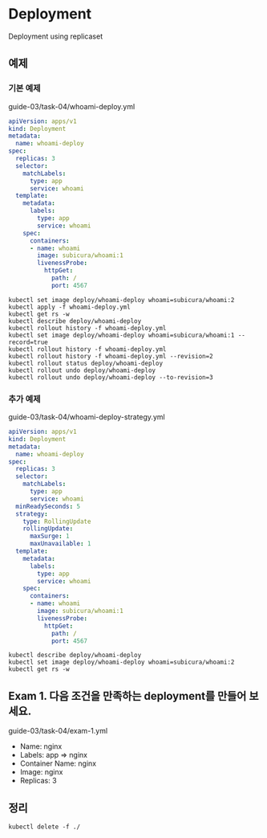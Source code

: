 # Deployment

Deployment using replicaset

## 예제

### 기본 예제

guide-03/task-04/whoami-deploy.yml

```yml
apiVersion: apps/v1
kind: Deployment
metadata:
  name: whoami-deploy
spec:
  replicas: 3
  selector:
    matchLabels:
      type: app
      service: whoami
  template:
    metadata:
      labels:
        type: app
        service: whoami
    spec:
      containers:
      - name: whoami
        image: subicura/whoami:1
        livenessProbe:
          httpGet:
            path: /
            port: 4567
```

```
kubectl set image deploy/whoami-deploy whoami=subicura/whoami:2
kubectl apply -f whoami-deploy.yml
kubectl get rs -w
kubectl describe deploy/whoami-deploy
kubectl rollout history -f whoami-deploy.yml
kubectl set image deploy/whoami-deploy whoami=subicura/whoami:1 --record=true
kubectl rollout history -f whoami-deploy.yml
kubectl rollout history -f whoami-deploy.yml --revision=2
kubectl rollout status deploy/whoami-deploy
kubectl rollout undo deploy/whoami-deploy
kubectl rollout undo deploy/whoami-deploy --to-revision=3
```

### 추가 예제

guide-03/task-04/whoami-deploy-strategy.yml

```yml
apiVersion: apps/v1
kind: Deployment
metadata:
  name: whoami-deploy
spec:
  replicas: 3
  selector:
    matchLabels:
      type: app
      service: whoami
  minReadySeconds: 5
  strategy:
    type: RollingUpdate
    rollingUpdate:
      maxSurge: 1
      maxUnavailable: 1
  template:
    metadata:
      labels:
        type: app
        service: whoami
    spec:
      containers:
      - name: whoami
        image: subicura/whoami:1
        livenessProbe:
          httpGet:
            path: /
            port: 4567
```

```
kubectl describe deploy/whoami-deploy
kubectl set image deploy/whoami-deploy whoami=subicura/whoami:2
kubectl get rs -w
```

## Exam 1. 다음 조건을 만족하는 deployment를 만들어 보세요.

guide-03/task-04/exam-1.yml

- Name: nginx
- Labels: app => nginx
- Container Name: nginx
- Image: nginx
- Replicas: 3

## 정리

```
kubectl delete -f ./
```
